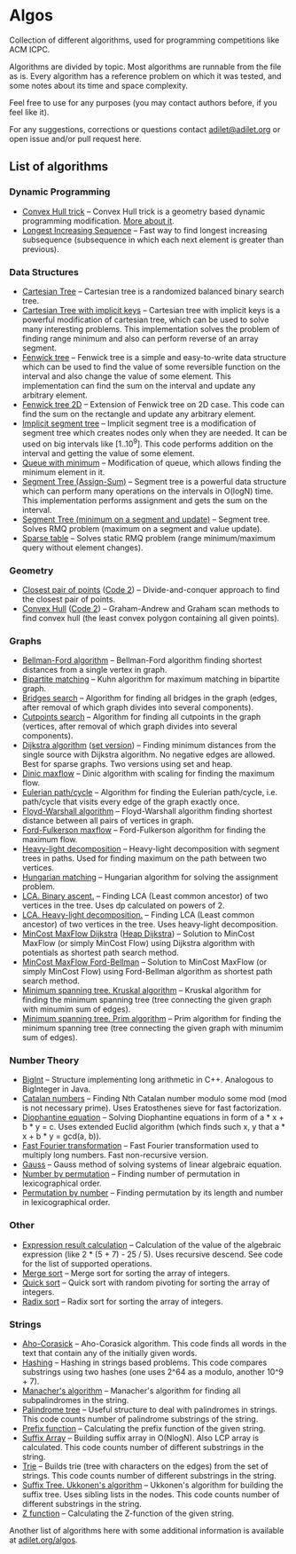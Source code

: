 # Algos

Collection of different algorithms, used for programming competitions like ACM ICPC.

Algorithms are divided by topic. Most algorithms are runnable from the file as is.
Every algorithm has a reference problem on which it was tested, and some notes about its time and space complexity.

Feel free to use for any purposes (you may contact authors before, if you feel like it).

For any suggestions, corrections or questions contact [adilet@adilet.org](mailto:adilet@adilet.org) or open issue and/or pull request here.

## List of algorithms

### Dynamic Programming

* [Convex Hull trick](https://github.com/ADJA/algos/blob/master/DP/ConvexHullTrick.cpp) – Convex Hull trick is a geometry based dynamic programming modification. [More about it](http://wcipeg.com/wiki/Convex_hull_trick).
* [Longest Increasing Sequence](https://github.com/ADJA/algos/blob/master/DP/LIS.cpp) – Fast way to find longest increasing subsequence (subsequence in which each next element is greater than previous).

### Data Structures

* [Cartesian Tree](https://github.com/ADJA/algos/blob/master/DataStructures/CartesianTree.cpp) – Cartesian tree is a randomized balanced binary search tree.
* [Cartesian Tree with implicit keys](https://github.com/ADJA/algos/blob/master/DataStructures/CartesianTreeImplicitKeys.cpp) – Cartesian tree with implicit keys is a powerful modification of cartesian tree, which can be used to solve many interesting problems. This implementation solves the problem of finding range minimum and also can perform reverse of an array segment.
* [Fenwick tree](https://github.com/ADJA/algos/blob/master/DataStructures/FenwickTree.cpp) – Fenwick tree is a simple and easy-to-write data structure which can be used to find the value of some reversible function on the interval and also change the value of some element. This implementation can find the sum on the interval and update any arbitrary element.
* [Fenwick tree 2D](https://github.com/ADJA/algos/blob/master/DataStructures/FenwickTree2D.cpp) – Extension of Fenwick tree on 2D case. This code can find the sum on the rectangle and update any arbitrary element.
* [Implicit segment tree](https://github.com/ADJA/algos/blob/master/DataStructures/ImplicitSegmentTree.cpp) – Implicit segment tree is a modification of segment tree which creates nodes only when they are needed. It can be used on big intervals like [1..10<sup>9</sup>].  This code performs addition on the interval and getting the value of some element.
* [Queue with minimum](https://github.com/ADJA/algos/blob/master/DataStructures/QueueWithMinimum.cpp) – Modification of queue, which allows finding the minimum element in it.
* [Segment Tree (Assign-Sum)](https://github.com/ADJA/algos/blob/master/DataStructures/SegmentTree(Assign-Sum).cpp) – Segment tree is a powerful data structure which can perform many operations on the intervals in O(logN) time. This implementation performs assignment and gets the sum on the interval.
* [Segment Tree (minimum on a segment and update)](https://github.com/ADJA/algos/blob/master/DataStructures/SegmentTree.cpp) – Segment tree. Solves RMQ problem (maximum on a segment and value update).
* [Sparse table](https://github.com/ADJA/algos/blob/master/DataStructures/SparseTable.cpp) – Solves static RMQ problem (range minimum/maximum query without element changes).

### Geometry

* [Closest pair of points](https://github.com/ADJA/algos/blob/master/Geometry/ClosestPairOfPoints.cpp) ([Code 2](https://github.com/ADJA/algos/blob/master/Geometry/ClosestPairOfPointsNurlan.cpp)) – Divide-and-conquer approach to find the closest pair of points.
* [Convex Hull](https://github.com/ADJA/algos/blob/master/Geometry/ConvexHull.cpp) ([Code 2](https://github.com/ADJA/algos/blob/master/Geometry/convex_hull_graham_scan.cpp)) – Graham-Andrew and Graham scan methods to find convex hull (the least convex polygon containing all given points).

### Graphs

* [Bellman-Ford algorithm](https://github.com/ADJA/algos/blob/master/Graphs/BellmanFord.cpp) – Bellman-Ford algorithm finding shortest distances from a single vertex in graph.
* [Bipartite matching](https://github.com/ADJA/algos/blob/master/Graphs/BipartiteMatchingKuhn.cpp) – Kuhn algorithm for maximum matching in bipartite graph.
* [Bridges search](https://github.com/ADJA/algos/blob/master/Graphs/BridgesSearch.cpp) – Algorithm for finding all bridges in the graph (edges, after removal of which graph divides into several components).
* [Cutpoints search](https://github.com/ADJA/algos/blob/master/Graphs/CutpointsSearch.cpp) – Algorithm for finding all cutpoints in the graph (vertices, after removal of which graph divides into several components).
* [Dijkstra algorithm](https://github.com/ADJA/algos/blob/master/Graphs/DijkstraHeap.cpp) ([set version](https://github.com/ADJA/algos/blob/master/Graphs/DijkstraSet.cpp)) – Finding minimum distances from the single source with Dijkstra algorithm. No negative edges are allowed. Best for sparse graphs. Two versions using set and heap.
* [Dinic maxflow](https://github.com/ADJA/algos/blob/master/Graphs/Dinic.cpp) – Dinic algorithm with scaling for finding the maximum flow.
* [Eulerian path/cycle](https://github.com/ADJA/algos/blob/master/Graphs/EulerianCycle.cpp) – Algorithm for finding the Eulerian path/cycle, i.e. path/cycle that visits every edge of the graph exactly once.
* [Floyd-Warshall algorithm](https://github.com/ADJA/algos/blob/master/Graphs/FloydWarshall.cpp) – Floyd-Warshall algorithm finding shortest distance between all pairs of vertices in graph.
* [Ford-Fulkerson maxflow](https://github.com/ADJA/algos/blob/master/Graphs/FordFulkerson.cpp) – Ford-Fulkerson algorithm for finding the maximum flow.
* [Heavy-light decomposition](https://github.com/ADJA/algos/blob/master/Graphs/HLD.cpp) – Heavy-light decomposition with segment trees in paths. Used for finding maximum on the path between two vertices.
* [Hungarian matching](https://github.com/ADJA/algos/blob/master/Graphs/HungarianMatching.cpp) – Hungarian algorithm for solving the assignment problem.
* [LCA. Binary ascent.](https://github.com/ADJA/algos/blob/master/Graphs/LCABinary.cpp) – Finding LCA (Least common ancestor) of two vertices in the tree. Uses dp calculated on powers of 2.  
* [LCA. Heavy-light decomposition.](https://github.com/ADJA/algos/blob/master/Graphs/LCAHLD.cpp) – Finding LCA (Least common ancestor) of two vertices in the tree. Uses heavy-light decomposition.
* [MinCost MaxFlow Dijkstra](https://github.com/ADJA/algos/blob/master/Graphs/MinCostDijkstra.cpp) ([Heap Dijkstra](https://github.com/ADJA/algos/blob/master/Graphs/MinCostDijkstraHeap.cpp)) – Solution to MinCost MaxFlow (or simply MinCost Flow) using Dijkstra algorithm with potentials as shortest path search method.
* [MinCost MaxFlow Ford-Bellman](https://github.com/ADJA/algos/blob/master/Graphs/MinCostFB.cpp) – Solution to MinCost MaxFlow (or simply MinCost Flow) using Ford-Bellman algorithm as shortest path search method.
* [Minimum spanning tree. Kruskal algorithm](https://github.com/ADJA/algos/blob/master/Graphs/MSTKruskal.cpp) – Kruskal algorithm for finding the minimum spanning tree (tree connecting the given graph with minumim sum of edges).
* [Minimum spanning tree. Prim algorithm](https://github.com/ADJA/algos/blob/master/Graphs/MSTPrim.cpp) – Prim algorithm for finding the minimum spanning tree (tree connecting the given graph with minumim sum of edges).

### Number Theory

* [BigInt](https://github.com/ADJA/algos/blob/master/NumberTheory/BigInt.cpp) – Structure implementing long arithmetic in C++. Analogous to BigInteger in Java.
* [Catalan numbers](https://github.com/ADJA/algos/blob/master/NumberTheory/CatalanNumbers.cpp) – Finding Nth Catalan number modulo some mod (mod is not necessary prime). Uses Eratosthenes sieve for fast factorization.
* [Diophantine equation](https://github.com/ADJA/algos/blob/master/NumberTheory/DiophantineEquation.cpp) – Solving Diophantine equations in form of a * x + b * y = c. Uses extended Euclid algorithm (which finds such x, y that a * x + b * y = gcd(a, b)).
* [Fast Fourier transformation](https://github.com/ADJA/algos/blob/master/NumberTheory/FFT.cpp) – Fast Fourier transformation used to multiply long numbers. Fast non-recursive version.
* [Gauss](https://github.com/ADJA/algos/blob/master/NumberTheory/Gauss.cpp) – Gauss method of solving systems of linear algebraic equation.
* [Number by permutation](https://github.com/ADJA/algos/blob/master/NumberTheory/NumberByPermutation.cpp) – Finding number of permutation in lexicographical order.
* [Permutation by number](https://github.com/ADJA/algos/blob/master/NumberTheory/PermutationByNumber.cpp) – Finding permutation by its length and number in lexicographical order.

### Other

* [Expression result calculation](https://github.com/ADJA/algos/blob/master/Other/ExpressionCalc.cpp) – Calculation of the value of the algebraic expression (like 2 * (5 + 7) - 25 / 5). Uses recursive descend. See code for the list of supported operations.
* [Merge sort](https://github.com/ADJA/algos/blob/master/Other/MergeSort.cpp) – Merge sort for sorting the array of integers.
* [Quick sort](https://github.com/ADJA/algos/blob/master/Other/QuickSort.cpp) – Quick sort with random pivoting for sorting the array of integers.
* [Radix sort](https://github.com/ADJA/algos/blob/master/Other/RadixSort.cpp) – Radix sort for sorting the array of integers.

### Strings

* [Aho-Corasick](https://github.com/ADJA/algos/blob/master/Strings/Aho-Corasick.cpp) – Aho-Corasick algorithm. This code finds all words in the text that contain any of the initially given words.
* [Hashing](https://github.com/ADJA/algos/blob/master/Strings/Hashing.cpp) – Hashing in strings based problems. This code compares substrings using two hashes (one uses 2^64 as a modulo, another 10^9 + 7).
* [Manacher's algorithm](https://github.com/ADJA/algos/blob/master/Strings/ManacherPalindromes.cpp) – Manacher's algorithm for finding all subpalindromes in the string.
* [Palindrome tree](https://github.com/ADJA/algos/blob/master/Strings/PalindromeTree.cpp) – Useful structure to deal with palindromes in strings. This code counts number of palindrome substrings of the string.
* [Prefix function](https://github.com/ADJA/algos/blob/master/Strings/PrefixFunction.cpp) – Calculating the prefix function of the given string.
* [Suffix Array](https://github.com/ADJA/algos/blob/master/Strings/SuffixArray.cpp) – Building suffix array in O(NlogN). Also LCP array is calculated. This code counts number of different substrings in the string.
* [Trie](https://github.com/ADJA/algos/blob/master/Strings/Trie.cpp) – Builds trie (tree with characters on the edges) from the set of strings. This code counts number of different substrings in the string.
* [Suffix Tree. Ukkonen's algorithm](https://github.com/ADJA/algos/blob/master/Strings/UkkonenSuffixTree.cpp) – Ukkonen's algorithm for building the suffix tree. Uses sibling lists in the nodes. This code counts number of different substrings in the string.
* [Z function](https://github.com/ADJA/algos/blob/master/Strings/ZFunction.cpp) – Calculating the Z-function of the given string.

Another list of algorithms here with some additional information is available at [adilet.org/algos](http://adilet.org/algos/).
